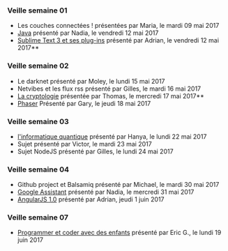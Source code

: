 ### Veille semaine 01

- Les couches connectées ! présentées par Maria, le mardi 09 mai 2017
- [Java](https://github.com/nadiabena/Veilles-Technologiques/blob/master/Java.pptx) présenté par Nadia, le vendredi 12 mai 2017
- [Sublime Text 3 et ses plug-ins](https://zochowski.github.io/Becode/Veilles/Sublime_text_3_and_Plugins/) présenté par Adrian, le vendredi 12 mai 2017**

### Veille semaine 02

- Le darknet présenté par Moley, le lundi 15 mai 2017
- Netvibes et les flux rss présenté par Gilles, le mardi 16 mai 2017
- [La cryptologie](https://drive.google.com/drive/folders/0B3tpQzXctu60dnNta2hmUHpFdjg?usp=sharing) présentée par Thomas, le mercredi 17 mai 2017**
- [Phaser](https://github.com/GaryLuypaert/Veilles-Technologiques) Présenté par Gary, le jeudi 18 mai 2017

### Veille semaine 03

- [l'informatique quantique](https://github.com/anya75/veille-technologique.git) présenté par Hanya, le lundi 22 mai 2017
- Sujet présenté par Victor, le mardi 23 mai 2017  
- Sujet NodeJS présenté par Gilles, le lundi 24 mai 2017
      
### Veille semaine 04  
  
- Github project et Balsamiq présenté par Michael, le mardi 30 mai 2017
- [Google Assistant](https://github.com/nadiabena/Veilles-Technologiques/blob/master/google_assistant.odp) présenté par Nadia, le mercredi 31 mai 2017
- [AngularJS 1.0](https://github.com/Zochowski/Becode/blob/master/Veilles/AngularJS_1.0/PowerPoint_Presentation.pdf) présenté par Adrian, jeudi 1 juin 2017

### Veille semaine 07

- [Programmer et coder avec des enfants](https://github.com/ericgijssen/coder-avec-enfants)  présenté par Eric G., le lundi 19 juin 2017
